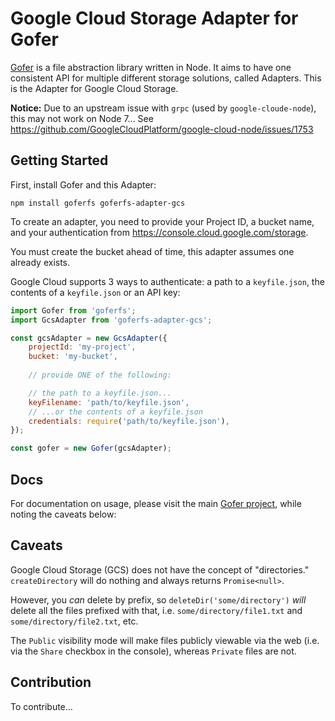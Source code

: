 # Google Cloud Storage Adapter for Gofer

[Gofer](https://github.com/cohesivelabs/goferfs) is a file abstraction library written in Node. It aims to have one consistent API for multiple different storage solutions, called Adapters. This is the Adapter for Google Cloud Storage.

**Notice:** Due to an upstream issue with `grpc` (used by `google-cloude-node`), this may not work on Node 7... See https://github.com/GoogleCloudPlatform/google-cloud-node/issues/1753

## Getting Started

First, install Gofer and this Adapter:

```
npm install goferfs goferfs-adapter-gcs
```

To create an adapter, you need to provide your Project ID, a bucket name, and your authentication from https://console.cloud.google.com/storage.

You must create the bucket ahead of time, this adapter assumes one already exists.

Google Cloud supports 3 ways to authenticate: a path to a `keyfile.json`, the contents of a `keyfile.json` or an API key:
 

```js
import Gofer from 'goferfs';
import GcsAdapter from 'goferfs-adapter-gcs';

const gcsAdapter = new GcsAdapter({
    projectId: 'my-project',
    bucket: 'my-bucket',
    
    // provide ONE of the following:

    // the path to a keyfile.json...
    keyFilename: 'path/to/keyfile.json',
    // ...or the contents of a keyfile.json
    credentials: require('path/to/keyfile.json'),
});

const gofer = new Gofer(gcsAdapter);
```

## Docs

For documentation on usage, please visit the main [Gofer project](https://github.com/cohesivelabs/goferfs), while noting the caveats below:

## Caveats

Google Cloud Storage (GCS) does not have the concept of "directories." `createDirectory` will do nothing and always returns `Promise<null>`.

However, you _can_ delete by prefix, so `deleteDir('some/directory')` _will_ delete all the files prefixed with that, i.e. `some/directory/file1.txt` and `some/directory/file2.txt`, etc.

The `Public` visibility mode will make files publicly viewable via the web (i.e. via the `Share` checkbox in the console), whereas `Private` files are not. 

## Contribution

To contribute...
